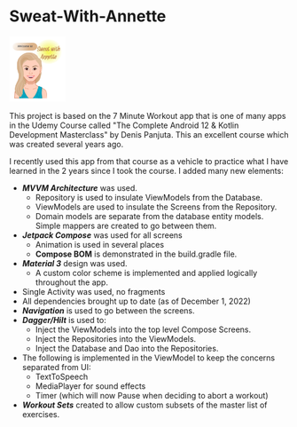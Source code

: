 # Sweat-With-Annette

<img src="/app/src/main/res/drawable/start_logo.png" width="20%">


This project is based on the 7 Minute Workout app that is one of many apps in the Udemy Course called "The Complete Android 12 & Kotlin Development Masterclass" by Denis Panjuta. This an excellent course which was created several years ago. 

I recently used this app from that course as a vehicle to practice what I have learned in the 2 years since I took the course. I added many new elements:
- _**MVVM Architecture**_ was used.
  * Repository is used to insulate ViewModels from the Database. 
  * ViewModels are used to insulate the Screens from the Repository.
  * Domain models are separate from the database entity models. Simple mappers are created to go between them.
- _**Jetpack Compose**_ was used for all screens
  * Animation is used in several places
  * **Compose BOM** is demonstrated in the build.gradle file.
- _**Material 3**_ design was used.
  * A custom color scheme is implemented and applied logically throughout the app.
- Single Activity was used, no fragments
- All dependencies brought up to date (as of December 1, 2022)
- _**Navigation**_ is used to go between the screens.
- _**Dagger/Hilt**_ is used to:
  * Inject the ViewModels into the top level Compose Screens.
  * Inject the Repositories into the ViewModels.
  * Inject the Database and Dao into the Repositories.
- The following is implemented in the ViewModel to keep the concerns separated from UI:
  * TextToSpeech
  * MediaPlayer for sound effects
  * Timer (which will now Pause when deciding to abort a workout)
- _**Workout Sets**_ created to allow custom subsets of the master list of exercises.

  


